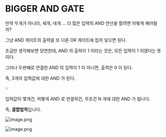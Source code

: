 # BIGGER AND GATE

만약 두개가 아니라, 세개, 네개 … 더 많은 입력의 AND 연산을 할려면 어떻게 해야될까?

그냥 AND 게이트의 출력을 또 다른 OR 게이트에 집어 넣으면 된다.

조금만 생각해보면 당연한데, AND 의 출력이 1 이라는 것은, 모든 입력이 1 이였다는 뜻이다.

그러나 두번째로 연결한 AND 의 입력이 1 이 아니면, 출력은 0 이 된다.

즉, 3개의 입력값에 대한 AND 가 된다.


💡

입력값이 몇개건, 어떻게 AND 로 연결하건, 무조건 N 개에 대한 AND 가 됩니다.

즉, **결합법칙**입니다.



![image.png](/images/08_BIGGER_AND_GATE/image.png)

![image.png](/images/08_BIGGER_AND_GATE/image_1.png)